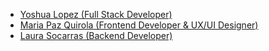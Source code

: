 - [Yoshua Lopez (Full Stack Developer)](https://github.com/yellyoshua)
- [Maria Paz Quirola (Frontend Developer & UX/UI Designer)](https://github.com/Mpqg)
- [Laura Socarras (Backend Developer)](https://github.com/0806socrrn)
